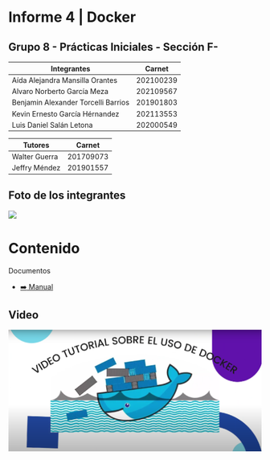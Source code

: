 # Informe 4 | Docker
## Grupo 8 - Prácticas Iniciales - Sección F-


Integrantes                     | Carnet
--------------------------------|------------
Aída Alejandra Mansilla Orantes | 202100239 
Alvaro Norberto García Meza     | 202109567
Benjamin Alexander Torcelli Barrios| 201901803
Kevin Ernesto García Hérnandez| 202113553
Luis Daniel Salán Letona | 202000549
                                                      
                    
Tutores | Carnet 
---------|--------------
Walter Guerra | 201709073
Jeffry Méndez | 201901557

## Foto de los integrantes 
![](IMAGEN_GRUPO.jpeg)

# Contenido

Documentos
    <ul>
       <li><a href="https://github.com/AlvaroG13191704/P.I_Informe_2/blob/main/TRIFOLIAR%20VIDEO%201.pdf" target="_blank">:arrow_right: Manual</a></li>
    </ul>
    
## Video 
[![Watch the video](/imagenes/fondo1.PNG)](https://www.youtube.com/watch?v=weHUxjn_Oxc)


